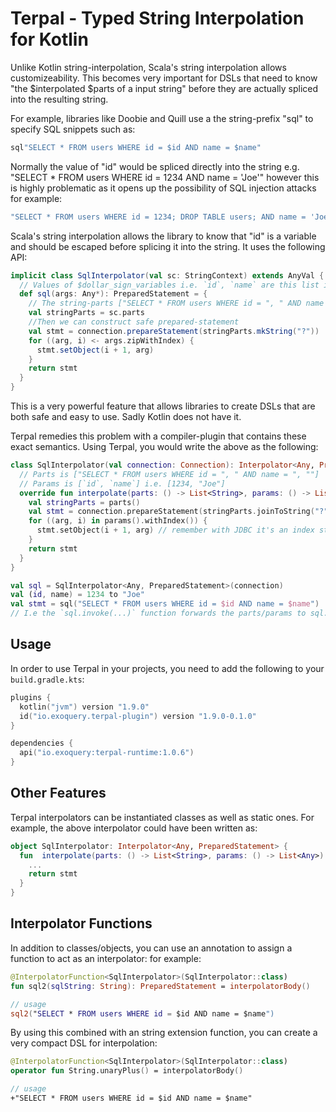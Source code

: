 # Terpal - Typed String Interpolation for Kotlin

Unlike Kotlin string-interpolation, Scala's string interpolation allows customizeability.
This becomes very important for DSLs that need to know "the $interpolated $parts of a input string"
before they are actually spliced into the resulting string.

For example, libraries like Doobie and Quill use a the string-prefix "sql" to specify SQL snippets such as:

```scala
sql"SELECT * FROM users WHERE id = $id AND name = $name"
```
Normally the value of "id" would be spliced directly into the string e.g. "SELECT * FROM users WHERE id = 1234 AND name = 'Joe'"
however this is highly problematic as it opens up the possibility of SQL injection attacks for example:
```scala
"SELECT * FROM users WHERE id = 1234; DROP TABLE users; AND name = 'Joe'"
```

Scala's string interpolation allows the library
to know that "id" is a variable and should be escaped before splicing it into the string. It uses the following API:

```scala
implicit class SqlInterpolator(val sc: StringContext) extends AnyVal {
  // Values of $dollar_sign_variables i.e. `id`, `name` are this list i.e. [1234, "Joe"]
  def sql(args: Any*): PreparedStatement = {
    // The string-parts ["SELECT * FROM users WHERE id = ", " AND name = " and ""] are this list
    val stringParts = sc.parts
    //Then we can construct safe prepared-statement
    val stmt = connection.prepareStatement(stringParts.mkString("?"))  // i.e. joinToString("?")
    for ((arg, i) <- args.zipWithIndex) {
      stmt.setObject(i + 1, arg)
    }
    return stmt
  }
}
```

This is a very powerful feature that allows libraries to create DSLs that are both safe and easy to use.
Sadly Kotlin does not have it.

Terpal remedies this problem with a compiler-plugin that contains these exact semantics.
Using Terpal, you would write the above as the following: 
```kotlin
class SqlInterpolator(val connection: Connection): Interpolator<Any, PreparedStatement> {
  // Parts is ["SELECT * FROM users WHERE id = ", " AND name = ", ""]
  // Params is [`id`, `name`] i.e. [1234, "Joe"]
  override fun interpolate(parts: () -> List<String>, params: () -> List<Any>): PreparedStatement {
    val stringParts = parts()
    val stmt = connection.prepareStatement(stringParts.joinToString("?"))
    for ((arg, i) in params().withIndex()) {
      stmt.setObject(i + 1, arg) // remember with JDBC it's an index starting from 1
    }
    return stmt
  }
}

val sql = SqlInterpolator<Any, PreparedStatement>(connection)
val (id, name) = 1234 to "Joe"
val stmt = sql("SELECT * FROM users WHERE id = $id AND name = $name")
// I.e the `sql.invoke(...)` function forwards the parts/params to sql.interpolate
```

## Usage

In order to use Terpal in your projects, you need to add the following to your `build.gradle.kts`:

```kotlin
plugins {
  kotlin("jvm") version "1.9.0"
  id("io.exoquery.terpal-plugin") version "1.9.0-0.1.0"
}

dependencies {
  api("io.exoquery:terpal-runtime:1.0.6")
}
```

## Other Features

Terpal interpolators can be instantiated classes as well as static ones. For example, the above
interpolator could have been written as:
```kotlin
object SqlInterpolator: Interpolator<Any, PreparedStatement> { 
  fun  interpolate(parts: () -> List<String>, params: () -> List<Any>): PreparedStatement {
    ...
    return stmt
  }
}
```

## Interpolator Functions
In addition to classes/objects, you can use an annotation to assign a function to act as an interpolator:
for example:

```kotlin
@InterpolatorFunction<SqlInterpolator>(SqlInterpolator::class)
fun sql2(sqlString: String): PreparedStatement = interpolatorBody()

// usage
sql2("SELECT * FROM users WHERE id = $id AND name = $name")
```

By using this combined with an string extension function, you can create a very compact DSL for interpolation:
```kotlin
@InterpolatorFunction<SqlInterpolator>(SqlInterpolator::class)
operator fun String.unaryPlus() = interpolatorBody()

// usage
+"SELECT * FROM users WHERE id = $id AND name = $name"
```
